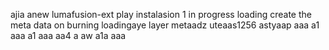 ajia anew lumafusion-ext
play
instalasion 1
in progress
loading
create the meta
data on burning
loadingaye
layer
metaadz
uteaas1256
astyaap
aaa
a1
aaa
a1
aaa
aa4
a
aw
a1a
aaa
